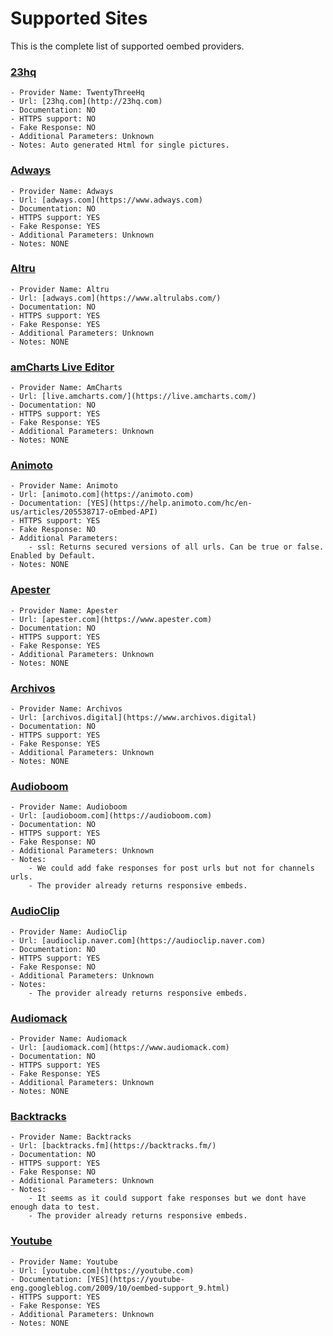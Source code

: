 Supported Sites
===============
This is the complete list of supported oembed providers.

### [23hq](http://23hq.com)
    - Provider Name: TwentyThreeHq
    - Url: [23hq.com](http://23hq.com)
    - Documentation: NO
    - HTTPS support: NO
    - Fake Response: NO
    - Additional Parameters: Unknown
    - Notes: Auto generated Html for single pictures.

### [Adways](https://www.adways.com)
    - Provider Name: Adways
    - Url: [adways.com](https://www.adways.com)
    - Documentation: NO
    - HTTPS support: YES
    - Fake Response: YES
    - Additional Parameters: Unknown
    - Notes: NONE

### [Altru](https://www.altrulabs.com/)
    - Provider Name: Altru
    - Url: [adways.com](https://www.altrulabs.com/)
    - Documentation: NO
    - HTTPS support: YES
    - Fake Response: YES
    - Additional Parameters: Unknown
    - Notes: NONE

### [amCharts Live Editor](https://live.amcharts.com/)
    - Provider Name: AmCharts
    - Url: [live.amcharts.com/](https://live.amcharts.com/)
    - Documentation: NO
    - HTTPS support: YES
    - Fake Response: YES
    - Additional Parameters: Unknown
    - Notes: NONE

### [Animoto](https://animoto.com/)
    - Provider Name: Animoto
    - Url: [animoto.com](https://animoto.com)
    - Documentation: [YES](https://help.animoto.com/hc/en-us/articles/205538717-oEmbed-API)
    - HTTPS support: YES
    - Fake Response: NO
    - Additional Parameters:
        - ssl: Returns secured versions of all urls. Can be true or false. Enabled by Default.
    - Notes: NONE

### [Apester](https://www.apester.com/)
    - Provider Name: Apester
    - Url: [apester.com](https://www.apester.com)
    - Documentation: NO
    - HTTPS support: YES
    - Fake Response: YES
    - Additional Parameters: Unknown
    - Notes: NONE

### [Archivos](https://www.archivos.digital/)
    - Provider Name: Archivos
    - Url: [archivos.digital](https://www.archivos.digital)
    - Documentation: NO
    - HTTPS support: YES
    - Fake Response: YES
    - Additional Parameters: Unknown
    - Notes: NONE

### [Audioboom](https://audioboom.com/)
    - Provider Name: Audioboom
    - Url: [audioboom.com](https://audioboom.com)
    - Documentation: NO
    - HTTPS support: YES
    - Fake Response: NO
    - Additional Parameters: Unknown
    - Notes:
        - We could add fake responses for post urls but not for channels urls.
        - The provider already returns responsive embeds.

### [AudioClip](https://audioclip.naver.com/)
    - Provider Name: AudioClip
    - Url: [audioclip.naver.com](https://audioclip.naver.com)
    - Documentation: NO
    - HTTPS support: YES
    - Fake Response: NO
    - Additional Parameters: Unknown
    - Notes:
        - The provider already returns responsive embeds.

### [Audiomack](https://www.audiomack.com/)
    - Provider Name: Audiomack
    - Url: [audiomack.com](https://www.audiomack.com)
    - Documentation: NO
    - HTTPS support: YES
    - Fake Response: YES
    - Additional Parameters: Unknown
    - Notes: NONE

### [Backtracks](https://backtracks.fm/)
    - Provider Name: Backtracks
    - Url: [backtracks.fm](https://backtracks.fm/)
    - Documentation: NO
    - HTTPS support: YES
    - Fake Response: NO
    - Additional Parameters: Unknown
    - Notes:
        - It seems as it could support fake responses but we dont have enough data to test.
        - The provider already returns responsive embeds.

### [Youtube](https://youtube.com)
    - Provider Name: Youtube
    - Url: [youtube.com](https://youtube.com)
    - Documentation: [YES](https://youtube-eng.googleblog.com/2009/10/oembed-support_9.html)
    - HTTPS support: YES
    - Fake Response: YES
    - Additional Parameters: Unknown
    - Notes: NONE
